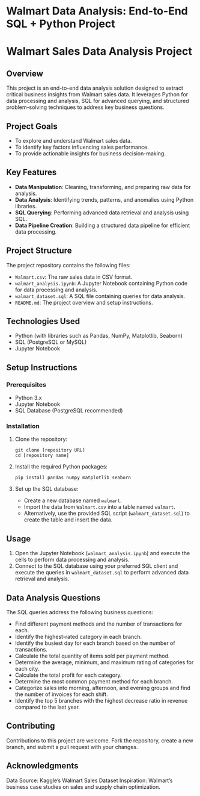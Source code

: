 # Walmart Data Analysis: End-to-End SQL + Python Project 

# Walmart Sales Data Analysis Project

## Overview
This project is an end-to-end data analysis solution designed to extract critical business insights from Walmart sales data. It leverages Python for data processing and analysis, SQL for advanced querying, and structured problem-solving techniques to address key business questions.

## Project Goals
*   To explore and understand Walmart sales data.
*   To identify key factors influencing sales performance.
*   To provide actionable insights for business decision-making.

## Key Features
*   **Data Manipulation**: Cleaning, transforming, and preparing raw data for analysis.
*   **Data Analysis**: Identifying trends, patterns, and anomalies using Python libraries.
*   **SQL Querying**: Performing advanced data retrieval and analysis using SQL.
*   **Data Pipeline Creation**: Building a structured data pipeline for efficient data processing.

## Project Structure
The project repository contains the following files:

*   `Walmart.csv`: The raw sales data in CSV format.
*   `walmart_analysis.ipynb`: A Jupyter Notebook containing Python code for data processing and analysis.
*   `walmart_dataset.sql`: A SQL file containing queries for data analysis.
*   `README.md`: The project overview and setup instructions.

## Technologies Used
*   Python (with libraries such as Pandas, NumPy, Matplotlib, Seaborn)
*   SQL (PostgreSQL or MySQL)
*   Jupyter Notebook

## Setup Instructions

### Prerequisites
*   Python 3.x
*   Jupyter Notebook
*   SQL Database (PostgreSQL recommended)

### Installation
1.  Clone the repository:
    ```
    git clone [repository URL]
    cd [repository name]
    ```

2.  Install the required Python packages:
    ```
    pip install pandas numpy matplotlib seaborn
    ```

3.  Set up the SQL database:
    *   Create a new database named `walmart`.
    *   Import the data from `Walmart.csv` into a table named `walmart`.
    *   Alternatively, use the provided SQL script (`walmart_dataset.sql`) to create the table and insert the data.

## Usage
1.  Open the Jupyter Notebook (`walmart_analysis.ipynb`) and execute the cells to perform data processing and analysis.
2.  Connect to the SQL database using your preferred SQL client and execute the queries in `walmart_dataset.sql` to perform advanced data retrieval and analysis.

## Data Analysis Questions

The SQL queries address the following business questions:

*   Find different payment methods and the number of transactions for each.
*   Identify the highest-rated category in each branch.
*   Identify the busiest day for each branch based on the number of transactions.
*   Calculate the total quantity of items sold per payment method.
*   Determine the average, minimum, and maximum rating of categories for each city.
*   Calculate the total profit for each category.
*   Determine the most common payment method for each branch.
*   Categorize sales into morning, afternoon, and evening groups and find the number of invoices for each shift.
*   Identify the top 5 branches with the highest decrease ratio in revenue compared to the last year.

## Contributing
Contributions to this project are welcome. Fork the repository, create a new branch, and submit a pull request with your changes.

## Acknowledgments
Data Source: Kaggle’s Walmart Sales Dataset
Inspiration: Walmart’s business case studies on sales and supply chain optimization.

